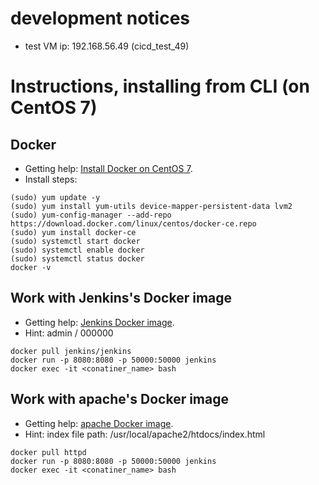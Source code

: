 # development notices
- test VM ip: 192.168.56.49 (cicd_test_49)

# Instructions, installing from CLI (on CentOS 7)

## Docker
- Getting help: [Install Docker on CentOS 7](https://linuxize.com/post/how-to-install-and-use-docker-on-centos-7/).
- Install steps:
~~~
(sudo) yum update -y
(sudo) yum install yum-utils device-mapper-persistent-data lvm2
(sudo) yum-config-manager --add-repo https://download.docker.com/linux/centos/docker-ce.repo
(sudo) yum install docker-ce
(sudo) systemctl start docker
(sudo) systemctl enable docker
(sudo) systemctl status docker
docker -v
~~~

## Work with Jenkins's Docker image
- Getting help: [Jenkins Docker image](https://hub.docker.com/r/jenkins/jenkins).
- Hint: admin / 000000
~~~
docker pull jenkins/jenkins
docker run -p 8080:8080 -p 50000:50000 jenkins
docker exec -it <conatiner_name> bash
~~~

## Work with apache's Docker image
- Getting help: [apache Docker image](https://hub.docker.com/_/httpd/).
- Hint: index file path: /usr/local/apache2/htdocs/index.html
~~~
docker pull httpd
docker run -p 8080:8080 -p 50000:50000 jenkins
docker exec -it <conatiner_name> bash
~~~